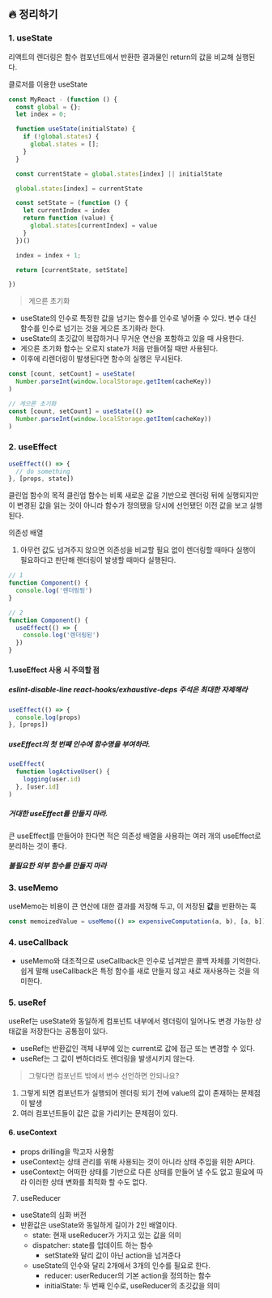 ## 🔥 정리하기
### 1. useState
리액트의 렌더링은 함수 컴포넌트에서 반환한 결과물인 return의 값을 비교해 실행된다.

클로저를 이용한 useState

```javascript
const MyReact - (function () {
  const global = {};
  let index = 0;

  function useState(initialState) {
    if (!global.states) {
      global.states = [];
    }
  }

  const currentState = global.states[index] || initialState

  global.states[index] = currentState

  const setState = (function () {
    let currentIndex = index
    return function (value) {
      global.states[currentIndex] = value
    }
  })()

  index = index + 1;

  return [currentState, setState]

})
```

> 게으른 초기화
- useState의 인수로 특정한 값을 넘기는 함수를 인수로 넣어줄 수 있다.
변수 대신 함수를 인수로 넘기는 것을 게으른 초기화라 한다.
- useState의 초깃값이 복잡하거나 무거운 연산을 포함하고 있을 때 사용한다.
- 게으른 초기화 함수는 오로지 state가 처음 만들어질 때만 사용된다.
- 이후에 리렌더링이 발생된다면 함수의 실행은 무시된다.
```javascript
const [count, setCount] = useState(
  Number.parseInt(window.localStorage.getItem(cacheKey))
)

// 게으른 초기화
const [count, setCount] = useState(() => 
  Number.parseInt(window.localStorage.getItem(cacheKey))
)
```

### 2. useEffect
```javascript
useEffect(() => {
  // do something
}, [props, state])
```

클린업 함수의 목적
클린업 함수는 비록 새로운 값을 기반으로 렌더링 뒤에 실행되지만 이 변경된 값을 읽는 것이 아니라 함수가 정의됐을 당시에 선언됐던 이전 값을 보고 실행된다.

의존성 배열
1. 아무런 값도 넘겨주지 않으면 의존성을 비교할 필요 없이 렌더링할 때마다 실행이 필요하다고 판단해 렌더링이 발생할 때마다 실행된다.

```javascript
// 1
function Component() {
  console.log('렌더링됭')
}

// 2
function Component() {
  useEffect(() => {
    console.log('렌더링된')
  })
}
```

#### 1.useEffect 사용 시 주의할 점
##### eslint-disable-line react-hooks/exhaustive-deps 주석은 최대한 자제해라

```javascript
useEffect(() => {
  console.log(props)
}, [props])
```

##### useEffect의 첫 번째 인수에 함수명을 부여하라.
```javascript
useEffect(
  function logActiveUser() {
    logging(user.id)
  }, [user.id]
)
```

##### 거대한 useEffect를 만들지 마라.
큰 useEffect를 만들어야 한다면 적은 의존성 배열을 사용하는 여러 개의 useEffect로 분리하는 것이 좋다.

#####  불필요한 외부 함수를 만들지 마라

### 3. useMemo
useMemo는 비용이 큰 연산에 대한 결과를 저장해 두고, 이 저장된 **값**을 반환하는 훅
```javascript
const memoizedValue = useMemo(() => expensiveComputation(a, b), [a, b])

```

### 4. useCallback
- useMemo와 대조적으로 useCallback은 인수로 넘겨받은 콜백 자체를 기억한다.
쉽게 말해 useCallback은 특정 함수를 새로 만들지 않고 새로 재사용하는 것을 의미한다.

### 5. useRef
useRef는 useState와 동일하게 컴포넌트 내부에서 렝더링이 일어나도 변경 가능한 상태값을 저장한다는 공통점이 있다.
- useRef는 반환값인 객체 내부에 있는 current로 값에 접근 또는 변경할 수 있다.
- useRef는 그 값이 변하더라도 렌더링을 발생시키지 않는다.

> 그렇다면 컴포넌트 밖에서 변수 선언하면 안되나요?
1. 그렇게 되면 컴포넌트가 실행되어 렌더링 되기 전에 value의 값이 존재하는 문제점이 발생
2. 여러 컴포넌트들이 값은 값을 가리키는 문제점이 있다.

#### 6. useContext
- props drilling을 막고자 사용함
- useContext는 상태 관리를 위해 사용되는 것이 아니라 상태 주입을 위한 API다.
- useContext는 어떠한 상태를 기반으로 다른 상태를 만들어 낼 수도 없고 필요에 따라 이러한 상태 변화를 최적화 할 수도 없다.

7. useReducer
- useState의 심화 버전
- 반환값은 useState와 동일하게 길이가 2인 배열이다.
  - state: 현재 useReducer가 가지고 있는 값을 의미
  - dispatcher: state를 업데이트 하는 함수
    - setState와 달리 값이 아닌 action을 넘겨준다
  - useState의 인수와 달리 2개에서 3개의 인수를 필요로 한다.
    - reducer: userReducer의 기본 action을 정의하는 함수
    - initialState: 두 번째 인수로, useReducer의 초깃값을 의미
  